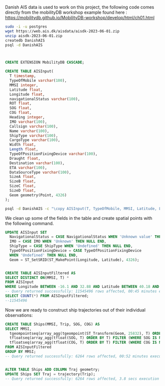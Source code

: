 Danish AIS data is used to work on this project, the following code comes directly from the mobilityDB workshop example found here : https://mobilitydb.github.io/MobilityDB-workshop/develop/html/ch01.html

```bash
sudo -i -u postgres
wget https://web.ais.dk/aisdata/aisdk-2023-06-01.zip
unzip aisdk-2023-06-01.zip
createdb DanishAIS
psql -d DanishAIS

```

```SQL


CREATE EXTENSION MobilityDB CASCADE;

CREATE TABLE AISInput(
  T timestamp,
  TypeOfMobile varchar(100),
  MMSI integer,
  Latitude float,
  Longitude float,
  navigationalStatus varchar(100),
  ROT float,
  SOG float,
  COG float,
  Heading integer,
  IMO varchar(100),
  Callsign varchar(100),
  Name varchar(100),
  ShipType varchar(100),
  CargoType varchar(100),
  Width float,
  Length float,
  TypeOfPositionFixingDevice varchar(100),
  Draught float,
  Destination varchar(100),
  ETA varchar(100),
  DataSourceType varchar(100),
  SizeA float,
  SizeB float,
  SizeC float,
  SizeD float,
  Geom geometry(Point, 4326)
);


```


```bash
psql -d DanishAIS -c "\copy AISInput(T, TypeOfMobile, MMSI, Latitude, Longitude, NavigationalStatus, ROT, SOG, COG, Heading, IMO, CallSign, Name, ShipType, CargoType, Width, Length, TypeOfPositionFixingDevice, Draught, Destination, ETA, DataSourceType, SizeA, SizeB, SizeC, SizeD) FROM 'aisdk-2023-06-01.csv' DELIMITER  ',' CSV HEADER;"
```

We clean up some of the fields in the table and create spatial points with the following command.

```SQL
UPDATE AISInput SET
  NavigationalStatus = CASE NavigationalStatus WHEN 'Unknown value' THEN NULL END,
  IMO = CASE IMO WHEN 'Unknown' THEN NULL END,
  ShipType = CASE ShipType WHEN 'Undefined' THEN NULL END,
  TypeOfPositionFixingDevice = CASE TypeOfPositionFixingDevice
  WHEN 'Undefined' THEN NULL END,
  Geom = ST_SetSRID(ST_MakePoint(Longitude, Latitude), 4326);


CREATE TABLE AISInputFiltered AS
SELECT DISTINCT ON(MMSI, T) *
FROM AISInput
WHERE Longitude BETWEEN -16.1 AND 32.88 AND Latitude BETWEEN 40.18 AND 84.17;
-- Query returned successfully: 11545496 rows affected, 00:45 minutes execution time.
SELECT COUNT(*) FROM AISInputFiltered;
--11545496

```

Now we are ready to construct ship trajectories out of their individual observations:
```SQL
CREATE TABLE Ships(MMSI, Trip, SOG, COG) AS 
SELECT MMSI, 
  tgeompointseq(array_agg(tgeompoint(ST_Transform(Geom, 25832), T) ORDER BY T)), 
  tfloatseq(array_agg(tfloat(SOG, T) ORDER BY T) FILTER (WHERE SOG IS NOT NULL)), 
  tfloatseq(array_agg(tfloat(COG, T) ORDER BY T) FILTER (WHERE COG IS NOT NULL)) 
FROM AISInputFiltered 
GROUP BY MMSI;
-- Query returned successfully: 6264 rows affected, 00:52 minutes execution time.


ALTER TABLE Ships ADD COLUMN Traj geometry;
UPDATE Ships SET Traj = trajectory(Trip);
-- Query returned successfully: 6264 rows affected, 3.8 secs execution time.

```
